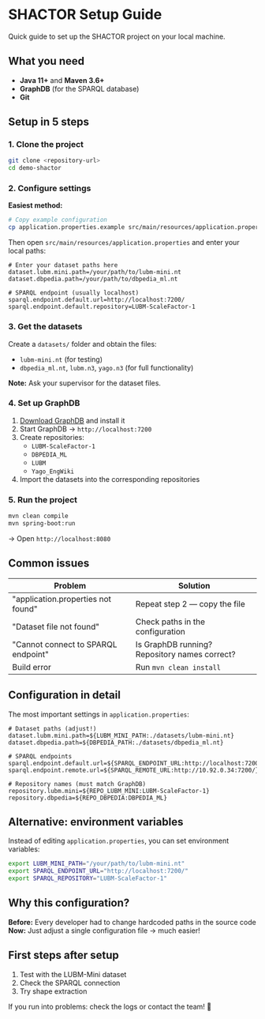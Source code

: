 # SHACTOR Setup Guide

Quick guide to set up the SHACTOR project on your local machine.

## What you need

- **Java 11+** and **Maven 3.6+**
- **GraphDB** (for the SPARQL database)
- **Git**

## Setup in 5 steps

### 1. Clone the project
```bash
git clone <repository-url>
cd demo-shactor
```

### 2. Configure settings

**Easiest method:**
```bash
# Copy example configuration
cp application.properties.example src/main/resources/application.properties
```

Then open `src/main/resources/application.properties` and enter your local paths:

```properties
# Enter your dataset paths here
dataset.lubm.mini.path=/your/path/to/lubm-mini.nt
dataset.dbpedia.path=/your/path/to/dbpedia_ml.nt

# SPARQL endpoint (usually localhost)
sparql.endpoint.default.url=http://localhost:7200/
sparql.endpoint.default.repository=LUBM-ScaleFactor-1
```

### 3. Get the datasets

Create a `datasets/` folder and obtain the files:
- `lubm-mini.nt` (for testing)
- `dbpedia_ml.nt`, `lubm.n3`, `yago.n3` (for full functionality)

**Note:** Ask your supervisor for the dataset files.

### 4. Set up GraphDB

1. [Download GraphDB](https://www.ontotext.com/products/graphdb/) and install it
2. Start GraphDB → `http://localhost:7200`
3. Create repositories:
   - `LUBM-ScaleFactor-1`
   - `DBPEDIA_ML`
   - `LUBM`
   - `Yago_EngWiki`
4. Import the datasets into the corresponding repositories

### 5. Run the project

```bash
mvn clean compile
mvn spring-boot:run
```

→ Open `http://localhost:8080`

## Common issues

| Problem | Solution |
|---------|----------|
| "application.properties not found" | Repeat step 2 — copy the file |
| "Dataset file not found" | Check paths in the configuration |
| "Cannot connect to SPARQL endpoint" | Is GraphDB running? Repository names correct? |
| Build error | Run `mvn clean install` |

## Configuration in detail

The most important settings in `application.properties`:

```properties
# Dataset paths (adjust!)
dataset.lubm.mini.path=${LUBM_MINI_PATH:./datasets/lubm-mini.nt}
dataset.dbpedia.path=${DBPEDIA_PATH:./datasets/dbpedia_ml.nt}

# SPARQL endpoints
sparql.endpoint.default.url=${SPARQL_ENDPOINT_URL:http://localhost:7200/}
sparql.endpoint.remote.url=${SPARQL_REMOTE_URL:http://10.92.0.34:7200/}

# Repository names (must match GraphDB)
repository.lubm.mini=${REPO_LUBM_MINI:LUBM-ScaleFactor-1}
repository.dbpedia=${REPO_DBPEDIA:DBPEDIA_ML}
```

## Alternative: environment variables

Instead of editing `application.properties`, you can set environment variables:

```bash
export LUBM_MINI_PATH="/your/path/to/lubm-mini.nt"
export SPARQL_ENDPOINT_URL="http://localhost:7200/"
export SPARQL_REPOSITORY="LUBM-ScaleFactor-1"
```

## Why this configuration?

**Before:** Every developer had to change hardcoded paths in the source code  
**Now:** Just adjust a single configuration file → much easier!

## First steps after setup

1. Test with the LUBM-Mini dataset
2. Check the SPARQL connection
3. Try shape extraction

If you run into problems: check the logs or contact the team! 🚀